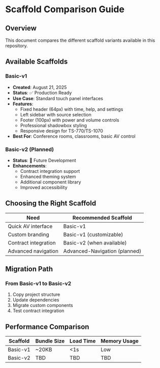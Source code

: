 # Scaffold Comparison Guide

## Overview
This document compares the different scaffold variants available in this repository.

## Available Scaffolds

### Basic-v1
- **Created**: August 21, 2025
- **Status**: ✅ Production Ready
- **Use Case**: Standard touch panel interfaces
- **Features**:
  - Fixed header (64px) with time, help, and settings
  - Left sidebar with source selection
  - Footer (100px) with power and volume controls
  - Professional shadowbox styling
  - Responsive design for TS-770/TS-1070
- **Best For**: Conference rooms, classrooms, basic AV control

### Basic-v2 (Planned)
- **Status**: 🔄 Future Development
- **Enhancements**: 
  - Contract integration support
  - Enhanced theming system
  - Additional component library
  - Improved accessibility

## Choosing the Right Scaffold

| Need | Recommended Scaffold |
|------|---------------------|
| Quick AV interface | Basic-v1 |
| Custom branding | Basic-v1 (customizable) |
| Contract integration | Basic-v2 (when available) |
| Advanced navigation | Advanced-Navigation (planned) |

## Migration Path

### From Basic-v1 to Basic-v2
1. Copy project structure
2. Update dependencies
3. Migrate custom components
4. Test contract integration

## Performance Comparison

| Scaffold | Bundle Size | Load Time | Memory Usage |
|----------|-------------|-----------|--------------|
| Basic-v1 | ~20KB | <1s | Low |
| Basic-v2 | TBD | TBD | TBD |